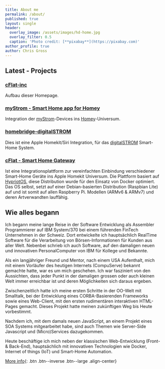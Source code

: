 ```yaml
---
title: About me
permalink: /about/
published: true
layout: single
header:
  overlay_image: /assets/images/hd-home.jpg
  overlay_filter: 0.5
  caption: 'Photo credit: [**pixabay**](https://pixabay.com)'
author_profile: true
author: Chris Gross
---
```

<p></p>

## Latest - Projects

### [cFlat-inc](https://github.com/cflat-inc/cflat-inc.github.io) 
Aufbau dieser Homepage. 

### [myStrom - Smart Home app for Homey](https://github.com/cgHome/ch.mystrom.smarthome)
Integration der [myStrom](https://myStrom.ch)-Devices ins [Homey](https://athom.com)-Universum.

### [homebridge-digitalSTROM](https://github.com/cgHome/homebridge-digitalSTROM)
Dies ist eine Apple Homekit/Siri Integration, für das [digitalSTROM](https://digitalstrom.com) Smart-Home System.

### [cFlat - Smart Home Gateway](https://github.com/cgHome/cflat)
Ist eine Integrationsplattform zur vereinfachten Einbindung verschiedener Smart-Home Geräte ins Apple Homekit Universum. Die Plattform basiert auf [HypriotOS](https://hypriot.com), diese Distribution wurde für den Einsatz von Docker optimiert. Das OS selbst, setzt auf einer Debian-basierten Distribution (Raspbian Lite) auf und ist somit auf allen Raspberry Pi. Modellen (ARMv6 & ARMv7) und deren Artverwandten lauffähig.

## Wie alles begann

Ich begann meine lange Reise in der Software Entwicklung als Assembler Programmierer auf IBM System/370 bei einem führenden FinTech Unternehmen in der Schweiz. Dort entwickelte ich hauptsächlich RealTime Software für die Verarbeitung von Börsen-Informationen für Kunden aus aller Welt. Nebenbei schrieb ich auch Software, auf den damaligen neuen und innovativen PersonalComputer  von IBM für Kollege und Bekannte.

Als ein langjähriger Freund und Mentor, nach einem USA Aufenthalt, mich mit einem Vorläufer des heutigen Internets (CompuServe) bekannt gemachte hatte, war es um mich geschehen. Ich war fasziniert von den Aussichten, dass jeder Punkt in der damaligen grossen oder auch kleinen Welt immer erreichbar ist und deren Möglichkeiten sich daraus ergeben. 

Zwischenzeitlich hatte ich meine ersten Schritte in der OO-Welt mit Smalltalk, bei der Entwicklung eines CORBA-Basierenden Frameworks sowie eines Web-Client, mit den ersten rudimentären interaktiven HTML-Pages gemacht. Dieses Projekt hatte meinen zukünftigen Weg bis Heute vorbestimmt.

Nachdem ich, mit dem damals neuen JavaScript, an einem Projekt eines SOA Systems mitgearbeitet habe, sind auch Themen wie Server-Side Javascript und (Micro)Services dazugekommen.

Heute beschäftige ich mich neben der klassischen Web-Entwicklung (Front- & Back-End), hauptsächlich mit innovativen Technologien wie Docker, Internet of things (IoT) und Smart-Home Automation. 

[More info](/downloads/Curriculum-Vitae.pdf){: .btn .btn--inverse .btn--large .align-center}
